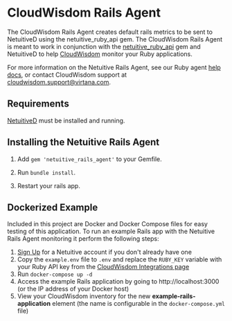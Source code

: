 CloudWisdom Rails Agent
======================

The CloudWisdom Rails Agent creates default rails metrics to be sent to NetuitiveD using the netuitive_ruby_api gem. The CloudWisdom Rails Agent is meant to work in conjunction with the [netuitive_ruby_api](https://rubygems.org/gems/netuitive_ruby_api) gem and NetuitiveD to help [CloudWisdom](https://www.virtana.com/products/cloudwisdom/) monitor your Ruby applications.

For more information on the Netuitive Rails Agent, see our Ruby agent [help docs](https://docs.virtana.com/en/ruby-agent.html), or contact CloudWisdom support at [cloudwisdom.support@virtana.com](mailto:cloudwisdom.support@virtana.com).

Requirements
-------------

[NetuitiveD](https://github.com/Netuitive/netuitived) must be installed and running.

Installing the Netuitive Rails Agent
-------------------------------------

1. Add `gem 'netuitive_rails_agent'` to your Gemfile.

2. Run `bundle install`.

3. Restart your rails app.

## Dockerized Example

Included in this project are Docker and Docker Compose files for easy testing of this application. To run an example Rails app with the Netuitive Rails Agent monitoring it perform the following steps:

1. [Sign Up](https://try.cloudwisdom.virtana.com/) for a Netuitive account if you don't already have one
1. Copy the `example.env` file to `.env` and replace the `RUBY_KEY` variable with your Ruby API key from the [CloudWisdom Integrations page](https://try.cloudwisdom.virtana.com/)
1. Run `docker-compose up -d`
1. Access the example Rails application by going to http://localhost:3000 (or the IP address of your Docker host)
1. View your CloudWisdom inventory for the new **example-rails-application** element (the name is configurable in the `docker-compose.yml` file)
